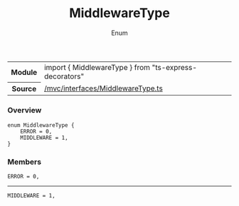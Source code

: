 
<header class="symbol-info-header"><h1 id="middlewaretype">MiddlewareType</h1><label class="symbol-info-type-label enum">Enum</label></header>
<!-- summary -->
<section class="symbol-info"><table class="is-full-width"><tbody><tr><th>Module</th><td><div class="lang-typescript"><span class="token keyword">import</span> { MiddlewareType }&nbsp;<span class="token keyword">from</span>&nbsp;<span class="token string">"ts-express-decorators"</span></div></td></tr><tr><th>Source</th><td><a href="https://github.com/Romakita/ts-express-decorators/blob/v3.4.2/src//mvc/interfaces/MiddlewareType.ts#L0-L0">/mvc/interfaces/MiddlewareType.ts</a></td></tr></tbody></table></section>
<!-- overview -->


### Overview


<pre><code class="typescript-lang ">enum MiddlewareType <span class="token punctuation">{</span>
    ERROR = 0<span class="token punctuation">,</span>
    MIDDLEWARE = 1<span class="token punctuation">,</span>
<span class="token punctuation">}</span></code></pre>


<!-- Parameters -->

<!-- Description -->

<!-- Members -->







### Members



<div class="method-overview">
<pre><code class="typescript-lang ">ERROR = 0<span class="token punctuation">,</span></code></pre>
</div>




<hr/>



<div class="method-overview">
<pre><code class="typescript-lang ">MIDDLEWARE = 1<span class="token punctuation">,</span></code></pre>
</div>








